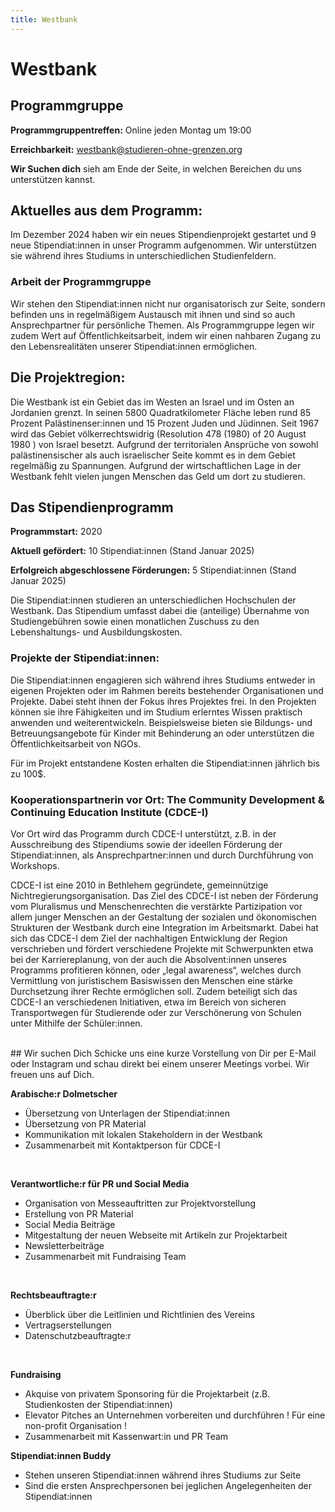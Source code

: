 ```yaml
---
title: Westbank
---
```


# Westbank

## Programmgruppe

**Programmgruppentreffen:** Online jeden Montag um 19:00

**Erreichbarkeit:** westbank@studieren-ohne-grenzen.org

**Wir Suchen dich** sieh am Ende der Seite, in welchen Bereichen du uns unterstützen kannst.

## Aktuelles aus dem Programm:
Im Dezember 2024 haben wir ein neues Stipendienprojekt gestartet und 9 neue Stipendiat:innen in unser Programm aufgenommen. Wir unterstützen sie während ihres Studiums in unterschiedlichen Studienfeldern.

### Arbeit der Programmgruppe
Wir stehen den Stipendiat:innen nicht nur organisatorisch zur Seite, sondern befinden uns in regelmäßigem Austausch mit ihnen und sind so auch Ansprechpartner für persönliche Themen. Als Programmgruppe legen wir zudem Wert auf Öffentlichkeitsarbeit, indem wir einen nahbaren Zugang zu den Lebensrealitäten unserer Stipendiat:innen ermöglichen. 

## Die Projektregion:
Die Westbank ist ein Gebiet das im Westen an Israel und im Osten an Jordanien grenzt. In seinen 5800 Quadratkilometer Fläche leben rund 85 Prozent Palästinenser:innen und 15 Prozent Juden und Jüdinnen. Seit 1967 wird das Gebiet völkerrechtswidrig (Resolution 478 (1980) of 20 August 1980 ) von Israel besetzt. Aufgrund der territorialen Ansprüche von sowohl palästinensischer als auch israelischer Seite kommt es in dem Gebiet regelmäßig zu Spannungen. Aufgrund der wirtschaftlichen Lage in der Westbank fehlt vielen jungen Menschen das Geld um dort zu studieren.

## Das Stipendienprogramm

**Programmstart:** 2020

**Aktuell gefördert:** 10 Stipendiat:innen (Stand Januar 2025)

**Erfolgreich abgeschlossene Förderungen:** 5 Stipendiat:innen (Stand Januar 2025)

Die Stipendiat:innen studieren an unterschiedlichen Hochschulen der Westbank. Das Stipendium umfasst dabei die (anteilige) Übernahme von Studiengebühren sowie einen monatlichen Zuschuss zu den Lebenshaltungs- und Ausbildungskosten. 

### Projekte der Stipendiat:innen: 

Die Stipendiat:innen engagieren sich während ihres Studiums entweder in eigenen Projekten oder im Rahmen bereits bestehender Organisationen und Projekte. Dabei steht ihnen der Fokus ihres Projektes frei. In den Projekten können sie ihre Fähigkeiten und im Studium erlerntes Wissen praktisch anwenden und weiterentwickeln. Beispielsweise bieten sie Bildungs- und Betreuungsangebote für Kinder mit Behinderung an oder unterstützen die Öffentlichkeitsarbeit von NGOs.

Für im Projekt entstandene Kosten erhalten die Stipendiat:innen jährlich bis zu 100$.

### Kooperationspartnerin vor Ort: The Community Development & Continuing Education Institute (CDCE-I)

Vor Ort wird das Programm durch CDCE-I unterstützt, z.B. in der Ausschreibung des Stipendiums sowie der ideellen Förderung der Stipendiat:innen, als Ansprechpartner:innen und durch Durchführung von Workshops. 

CDCE-I ist eine 2010 in Bethlehem gegründete, gemeinnützige Nichtregierungsorganisation. 
Das Ziel des CDCE-I ist neben der Förderung vom Pluralismus und Menschenrechten die verstärkte Partizipation vor allem junger Menschen an der Gestaltung der sozialen und ökonomischen Strukturen der Westbank durch eine Integration im Arbeitsmarkt. Dabei hat sich das CDCE-I dem Ziel der nachhaltigen Entwicklung der Region verschrieben und fördert verschiedene Projekte mit Schwerpunkten etwa bei der Karriereplanung, von der auch die Absolvent:innen unseres Programms profitieren können, oder „legal awareness“, welches durch Vermittlung von juristischem Basiswissen den Menschen eine stärke Durchsetzung ihrer Rechte ermöglichen soll. Zudem beteiligt sich das CDCE-I an verschiedenen Initiativen, etwa im Bereich von sicheren Transportwegen für Studierende oder zur Verschönerung von Schulen unter Mithilfe der Schüler:innen.

<br>
## Wir suchen Dich
Schicke uns eine kurze Vorstellung von Dir per E-Mail oder Instagram und schau direkt bei einem unserer Meetings vorbei. Wir freuen uns auf Dich.
<br>

**Arabische:r Dolmetscher**
- Übersetzung von Unterlagen der Stipendiat:innen
- Übersetzung von PR Material
- Kommunikation mit lokalen Stakeholdern in der Westbank
- Zusammenarbeit mit Kontaktperson für CDCE-I
<br>

**Verantwortliche:r für PR und Social Media**
- Organisation von Messeauftritten zur Projektvorstellung
- Erstellung von PR Material
- Social Media Beiträge
- Mitgestaltung der neuen Webseite mit Artikeln zur Projektarbeit
- Newsletterbeiträge
- Zusammenarbeit mit Fundraising Team
<br>

**Rechtsbeauftragte:r**
- Überblick über die Leitlinien und Richtlinien des Vereins
- Vertragserstellungen
- Datenschutzbeauftragte:r
<br>

**Fundraising**
- Akquise von privatem Sponsoring für die Projektarbeit (z.B. Studienkosten der Stipendiat:innen)
- Elevator Pitches an Unternehmen vorbereiten und durchführen
  ! Für eine non-profit Organisation !
- Zusammenarbeit mit Kassenwart:in und PR Team
  <br>
  
**Stipendiat:innen Buddy**
- Stehen unseren Stipendiat:innen während ihres Studiums zur Seite
- Sind die ersten Ansprechpersonen bei jeglichen Angelegenheiten der Stipendiat:innen

